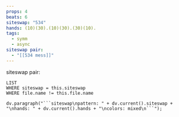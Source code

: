```yaml
---
props: 4
beats: 6
siteswap: "534"
hands: (10)(30).(10)(30).(30)(10).
tags:
  - symm
  - async
siteswap pair:
  - "[[534 mess]]"
---
```


siteswap pair:
```dataview
LIST
WHERE siteswap = this.siteswap
WHERE file.name != this.file.name
```
```dataviewjs
dv.paragraph("```siteswap\npattern: " + dv.current().siteswap + "\nhands: " + dv.current().hands + "\ncolors: mixed\n```");
```
